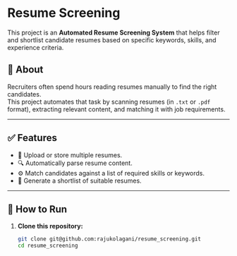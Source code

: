 # Resume Screening

This project is an **Automated Resume Screening System** that helps filter and shortlist candidate resumes based on specific keywords, skills, and experience criteria.

## 📌 About

Recruiters often spend hours reading resumes manually to find the right candidates.  
This project automates that task by scanning resumes (in `.txt` or `.pdf` format), extracting relevant content, and matching it with job requirements.

---

## ✅ Features

- 📂 Upload or store multiple resumes.
- 🔍 Automatically parse resume content.
- ⚙️ Match candidates against a list of required skills or keywords.
- 📝 Generate a shortlist of suitable resumes.

---

## 🚀 How to Run

1. **Clone this repository:**
   ```bash
   git clone git@github.com:rajukolagani/resume_screening.git
   cd resume_screening
